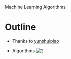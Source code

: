 Machine Learning Algorithms 

# Outline 
- Thanks to [yunshuipiao](https://github.com/yunshuipiao/sw_machine_learning)

- Algorithms
![2](https://github.com/yunshuipiao/cheatsheets-ai-code/blob/master/img/%E6%9C%BA%E5%99%A8%E5%AD%A6%E4%B9%A0%E7%AE%97%E6%B3%95.webp)